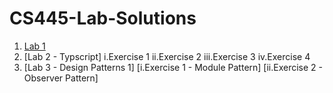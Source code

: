# CS445-Lab-Solutions
1. [Lab 1](https://github.com/Hamid8542/cs445-lab-solutions/blob/main/Lab%201/Lab-1%20Solutions.pdf)
2. [Lab 2 - Typscript]
     i.Exercise 1
     ii.Exercise 2
     iii.Exercise 3
     iv.Exercise 4
3. [Lab 3 - Design Patterns 1]
     [i.Exercise 1 - Module Pattern]
     [ii.Exercise 2 - Observer Pattern]
